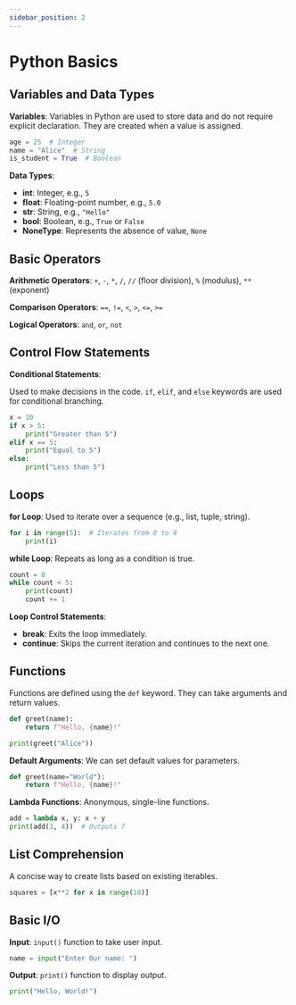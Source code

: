 ```yaml
---
sidebar_position: 2
---
```


# Python Basics

## Variables and Data Types

**Variables**: Variables in Python are used to store data and do not require explicit declaration. They are created when a value is assigned.

```python
age = 25  # Integer
name = "Alice"  # String
is_student = True  # Boolean
```

**Data Types**:

- **int**: Integer, e.g., `5`
- **float**: Floating-point number, e.g., `5.0`
- **str**: String, e.g., `"Hello"`
- **bool**: Boolean, e.g., `True` or `False`
- **NoneType**: Represents the absence of value, `None`

## Basic Operators

**Arithmetic Operators**: `+`, `-`, `*`, `/`, `//` (floor division), `%` (modulus), `**` (exponent)

**Comparison Operators**: `==`, `!=`, `<`, `>`, `<=`, `>=`

**Logical Operators**: `and`, `or`, `not`

## Control Flow Statements

**Conditional Statements**:

Used to make decisions in the code. `if`, `elif`, and `else` keywords are used for conditional branching.

```python
x = 10
if x > 5:
    print("Greater than 5")
elif x == 5:
    print("Equal to 5")
else:
    print("Less than 5")
```

## Loops

**for Loop**: Used to iterate over a sequence (e.g., list, tuple, string).

```python
for i in range(5):  # Iterates from 0 to 4
    print(i)
```

**while Loop**: Repeats as long as a condition is true.

```python
count = 0
while count < 5:
    print(count)
    count += 1
```

**Loop Control Statements**:

- **break**: Exits the loop immediately.
- **continue**: Skips the current iteration and continues to the next one.

## Functions

Functions are defined using the `def` keyword. They can take arguments and return values.

```python
def greet(name):
    return f"Hello, {name}!"

print(greet("Alice"))
```

**Default Arguments**: We can set default values for parameters.

```python
def greet(name="World"):
    return f"Hello, {name}!"
```

**Lambda Functions**: Anonymous, single-line functions.

```python
add = lambda x, y: x + y
print(add(3, 4))  # Outputs 7
```

## List Comprehension

A concise way to create lists based on existing iterables.

```python
squares = [x**2 for x in range(10)]
```

## Basic I/O

**Input**: `input()` function to take user input.

```python
name = input("Enter Our name: ")
```

**Output**: `print()` function to display output.

```python
print("Hello, World!")
```
